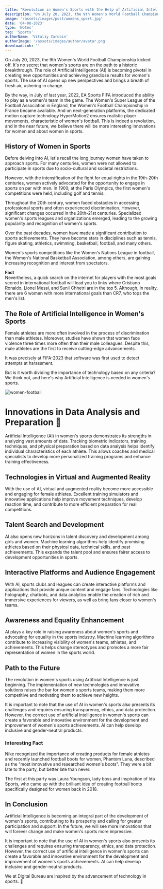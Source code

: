 ```yaml
---
title: "Revolution in Women's Sports with the Help of Artificial Intelligence 🚀⚽️"
description: "On July 20, 2023, the 9th Women's World Football Championship kicked off. It's no secret that women's sports are on the path to a historic breakthrough."
image: '/assets/images/post/womens_sport.jpg'
date: '04-08-2023'
type: 'Notes'
tag: 'Sports'
authorName: 'Vitaliy Zarubin'
authorImage: '/assets/images/author/avatar.png'
downloadLink: ''
---
```


On July 20, 2023, the 9th Women's World Football Championship kicked off. It's no secret that women's sports are on the path to a historic breakthrough. The role of Artificial Intelligence (AI) is becoming pivotal in creating new opportunities and achieving grandiose results for women's sports. The use of AI opens up new perspectives and brings a breath of fresh air, ushering in change.

By the way, in July of last year, 2022, EA Sports FIFA introduced the ability to play as a women's team in the game. The Women's Super League of the Football Association in England, the Women's Football Championship in France became available. And on next-generation platforms, the dedicated motion capture technology HyperMotion2 ensures realistic player movements, characteristic of women's football. This is indeed a revolution, and in the near future, we believe there will be more interesting innovations for women and about women in sports.

## History of Women in Sports

Before delving into AI, let's recall the long journey women have taken to approach sports. For many centuries, women were not allowed to participate in sports due to socio-cultural and societal restrictions.

However, with the intensification of the fight for equal rights in the 19th-20th centuries, women actively advocated for the opportunity to engage in sports on par with men. In 1900, at the Paris Olympics, the first women's competitions were held, including golf and tennis.

Throughout the 20th century, women faced obstacles in accessing professional sports and often experienced discrimination. However, significant changes occurred in the 20th-21st centuries. Specialized women's sports leagues and organizations emerged, leading to the growing popularity and recognition of women's sports.

Over the past decades, women have made a significant contribution to sports achievements. They have become stars in disciplines such as tennis, figure skating, athletics, swimming, basketball, football, and many others.

Women's sports competitions like the Women's Nations League in football, the Women's National Basketball Association, among others, are gaining increasing recognition and interest from spectators.

**Fact**  
Nevertheless, a quick search on the internet for players with the most goals scored in international football will lead you to links where Cristiano Ronaldo, Lionel Messi, and Sunil Chhetri are in the top 5. Although, in reality, there are 6 women with more international goals than CR7, who tops the men's list.

## The Role of Artificial Intelligence in Women's Sports

Female athletes are more often involved in the process of discrimination than male athletes. Moreover, studies have shown that women face violence three times more often than their male colleagues. Despite this, male athletes are the first to receive cutting-edge advancements.

It was precisely at FIFA-2023 that software was first used to detect attempts at harassment.

But is it worth dividing the importance of technology based on any criteria? We think not, and here's why Artificial Intelligence is needed in women's sports.

![women-football](/assets/images/postPicture/women_football.jpg)

# Innovations in Data Analysis and Preparation 🚀

Artificial Intelligence (AI) in women's sports demonstrates its strengths in analyzing vast amounts of data. Tracking biometric indicators, training techniques, and physical preparation based on data analysis helps identify individual characteristics of each athlete. This allows coaches and medical specialists to develop more personalized training programs and enhance training effectiveness.

## Technologies in Virtual and Augmented Reality

With the use of AI, virtual and augmented reality become more accessible and engaging for female athletes. Excellent training simulators and innovative applications help improve movement techniques, develop reaction time, and contribute to more efficient preparation for real competitions.

## Talent Search and Development

AI also opens new horizons in talent discovery and development among girls and women. Machine learning algorithms help identify promising athletes based on their physical data, technical skills, and past achievements. This expands the talent pool and ensures fairer access to development opportunities in sports.

## Interactive Platforms and Audience Engagement

With AI, sports clubs and leagues can create interactive platforms and applications that provide unique content and engage fans. Technologies like holography, chatbots, and data analytics enable the creation of rich and immersive experiences for viewers, as well as bring fans closer to women's teams.

## Awareness and Equality Enhancement

AI plays a key role in raising awareness about women's sports and advocating for equality in the sports industry. Machine learning algorithms contribute to increasing visibility of women's teams, athletes, and achievements. This helps change stereotypes and promotes a more fair representation of women in the sports world.

## Path to the Future

The revolution in women's sports using Artificial Intelligence is just beginning. The implementation of new technologies and innovative solutions raises the bar for women's sports teams, making them more competitive and motivating them to achieve new heights.

It is important to note that the use of AI in women's sports also presents its challenges and requires ensuring transparency, ethics, and data protection. However, the correct use of artificial intelligence in women's sports can create a favorable and innovative environment for the development and improvement of women's sports achievements. AI can help develop inclusive and gender-neutral products.

### Interesting Fact

Nike recognized the importance of creating products for female athletes and recently launched football boots for women, Phantom Luna, described as the "most innovative and researched women's boots". They were a bit late to the party, but better late than never.

The first at this party was Laura Youngson, lady boss and inspiration of Ida Sports, who came up with the brilliant idea of creating football boots specifically designed for women back in 2018.

## In Conclusion

Artificial Intelligence is becoming an integral part of the development of women's sports, contributing to its prosperity and calling for greater participation and support. In the future, we will see more innovations that will forever change and make women's sports more impressive.

It is important to note that the use of AI in women's sports also presents its challenges and requires ensuring transparency, ethics, and data protection. However, the correct use of artificial intelligence in women's sports can create a favorable and innovative environment for the development and improvement of women's sports achievements. AI can help develop inclusive and gender-neutral products.

We at Digital Bureau are inspired by the advancement of technology in sports. 🌟
